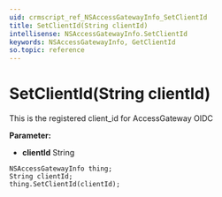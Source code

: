 ```yaml
---
uid: crmscript_ref_NSAccessGatewayInfo_SetClientId
title: SetClientId(String clientId)
intellisense: NSAccessGatewayInfo.SetClientId
keywords: NSAccessGatewayInfo, GetClientId
so.topic: reference
---
```


# SetClientId(String clientId)

This is the registered client_id for AccessGateway OIDC

**Parameter:** 
* **clientId** String

```crmscript
NSAccessGatewayInfo thing;
String clientId;
thing.SetClientId(clientId);
```

